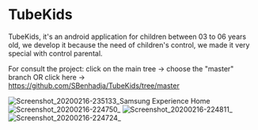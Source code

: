 # TubeKids
TubeKids, it's an android application for children between 03 to 06 years old, we develop it because the need of children's control, we made it very special with control parental.

For consult the project: click on the main tree -> choose the "master" branch OR click here -> https://github.com/SBenhadja/TubeKids/tree/master

![Screenshot_20200216-235133_Samsung Experience Home](https://user-images.githubusercontent.com/13586746/150693039-47db2341-b5d6-40e8-97d7-4688ae5fabed.jpg)
![Screenshot_20200216-224750_ ](https://user-images.githubusercontent.com/13586746/150693057-897b740f-7f97-4bb9-9d08-32fb11ff88da.jpg)
![Screenshot_20200216-224811_ ](https://user-images.githubusercontent.com/13586746/150693063-d2aa66a9-1a9c-44fd-8f5a-492b934c05e6.jpg)
![Screenshot_20200216-224724_ ](https://user-images.githubusercontent.com/13586746/150693080-a25187e9-1a8e-446c-af62-b44ee66cddff.jpg)
